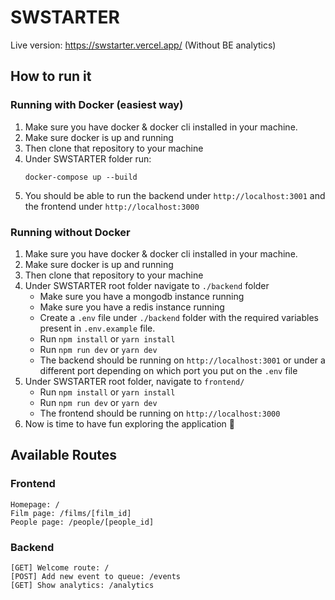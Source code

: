 # SWSTARTER

Live version: https://swstarter.vercel.app/ (Without BE analytics)

## How to run it
### Running with Docker (easiest way)
1. Make sure you have docker & docker cli installed in your machine.
2. Make sure docker is up and running
3. Then clone that repository to your machine
4. Under SWSTARTER folder run:
    ```
    docker-compose up --build
    ```
5. You should be able to run the backend under `http://localhost:3001` and the frontend under `http://localhost:3000`

### Running without Docker
1. Make sure you have docker & docker cli installed in your machine.
2. Make sure docker is up and running
3. Then clone that repository to your machine
4. Under SWSTARTER root folder navigate to `./backend` folder
    * Make sure you have a mongodb instance running
    * Make sure you have a redis instance running
    * Create a `.env` file under `./backend` folder with the required variables present in `.env.example` file.
    * Run `npm install` or `yarn install`
    * Run `npm run dev` or `yarn dev`
    * The backend should be running on `http://localhost:3001` or under a different port depending on which port you put on the `.env` file
5. Under SWSTARTER root folder, navigate to `frontend/`
    * Run `npm install` or `yarn install`
    * Run `npm run dev` or `yarn dev`
    * The frontend should be running on `http://localhost:3000`
6. Now is time to have fun exploring the application 🎉

## Available Routes
### Frontend
```
Homepage: /
Film page: /films/[film_id]
People page: /people/[people_id]
```
### Backend
```
[GET] Welcome route: /
[POST] Add new event to queue: /events
[GET] Show analytics: /analytics
```
